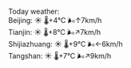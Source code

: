 Today weather:  
Beijing: ☀️   🌡️+4°C 🌬️↑7km/h  
Tianjin: ☀️   🌡️+8°C 🌬️↗7km/h  
Shijiazhuang: ☀️   🌡️+9°C 🌬️←6km/h  
Tangshan: ☀️   🌡️+7°C 🌬️↗9km/h  
